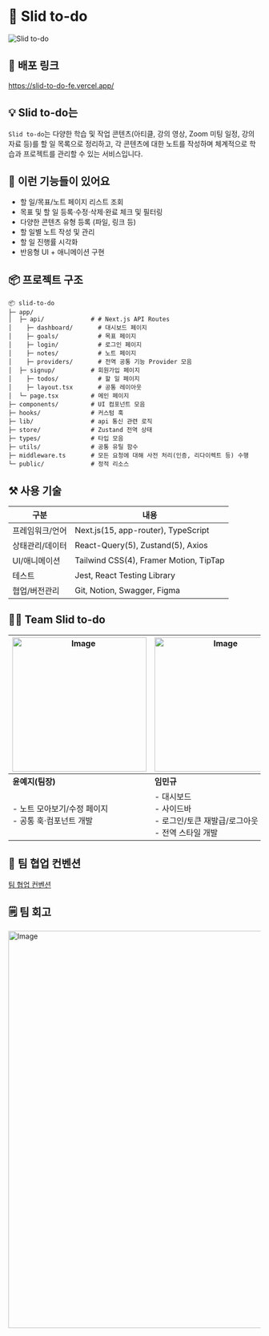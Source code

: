# 🎯 Slid to-do

![Slid to-do](https://private-user-images.githubusercontent.com/104883910/476993685-8dbfd81f-b61c-41be-acb2-7db92c9af8dd.png?jwt=eyJ0eXAiOiJKV1QiLCJhbGciOiJIUzI1NiJ9.eyJpc3MiOiJnaXRodWIuY29tIiwiYXVkIjoicmF3LmdpdGh1YnVzZXJjb250ZW50LmNvbSIsImtleSI6ImtleTUiLCJleHAiOjE3NTQ5OTI3ODUsIm5iZiI6MTc1NDk5MjQ4NSwicGF0aCI6Ii8xMDQ4ODM5MTAvNDc2OTkzNjg1LThkYmZkODFmLWI2MWMtNDFiZS1hY2IyLTdkYjkyYzlhZjhkZC5wbmc_WC1BbXotQWxnb3JpdGhtPUFXUzQtSE1BQy1TSEEyNTYmWC1BbXotQ3JlZGVudGlhbD1BS0lBVkNPRFlMU0E1M1BRSzRaQSUyRjIwMjUwODEyJTJGdXMtZWFzdC0xJTJGczMlMkZhd3M0X3JlcXVlc3QmWC1BbXotRGF0ZT0yMDI1MDgxMlQwOTU0NDVaJlgtQW16LUV4cGlyZXM9MzAwJlgtQW16LVNpZ25hdHVyZT1mZGVmMzBiZmYwM2ViZjkzNDlmNTk1OTAxYzUzYzk0MzNiZTU5YTJiNTQzZjBhZmQ1YTY0OWM2NGMzYTZlMjY0JlgtQW16LVNpZ25lZEhlYWRlcnM9aG9zdCJ9.51jVuBeF72xZLwf9e6e7kyrhiOiKq05WEsq0R5twYpA)

## 🔗 배포 링크

https://slid-to-do-fe.vercel.app/

## 💡 Slid to-do는

`Slid to-do`는 다양한 학습 및 작업 콘텐츠(아티클, 강의 영상, Zoom 미팅 일정, 강의 자료 등)를 할 일 목록으로 정리하고, 각 콘텐츠에 대한 노트를 작성하며 체계적으로 학습과 프로젝트를 관리할 수 있는 서비스입니다.

## 📝 이런 기능들이 있어요

- 할 일/목표/노트 페이지 리스트 조회
- 목표 및 할 일 등록·수정·삭제·완료 체크 및 필터링
- 다양한 콘텐츠 유형 등록 (파일, 링크 등)
- 할 일별 노트 작성 및 관리
- 할 일 진행률 시각화
- 반응형 UI + 애니메이션 구현

## 📦 프로젝트 구조

```
📦 slid-to-do
├─ app/
│  ├─ api/             # # Next.js API Routes
│	 ├─ dashboard/       # 대시보드 페이지
│	 ├─ goals/           # 목표 페이지
│	 ├─ login/           # 로그인 페이지
│	 ├─ notes/           # 노트 페이지
│	 ├─ providers/       # 전역 공통 기능 Provider 모음
│  ├─ signup/          # 회원가입 페이지
│	 ├─ todos/           # 할 일 페이지
│	 ├─ layout.tsx       # 공통 레이아웃
│  └─ page.tsx         # 메인 페이지
├─ components/         # UI 컴포넌트 모음
├─ hooks/              # 커스텀 훅
├─ lib/                # api 통신 관련 로직
├─ store/              # Zustand 전역 상태
├─ types/              # 타입 모음
├─ utils/              # 공통 유틸 함수
├─ middleware.ts       # 모든 요청에 대해 사전 처리(인증, 리다이렉트 등) 수행
└─ public/             # 정적 리소스
```

## ⚒️ 사용 기술

| 구분            | 내용                                   |
| --------------- | -------------------------------------- |
| 프레임워크/언어 | Next.js(15, app-router), TypeScript    |
| 상태관리/데이터 | React-Query(5), Zustand(5), Axios      |
| UI/애니메이션   | Tailwind CSS(4), Framer Motion, TipTap |
| 테스트          | Jest, React Testing Library            |
| 협업/버전관리   | Git, Notion, Swagger, Figma            |

## 🤝🏻 Team Slid to-do

| <img width="268" alt="Image" src="https://github.com/user-attachments/assets/e73b4f54-fd73-46ba-ac71-22bee63dfae1" /> | <img width="268" alt="Image" src="https://github.com/user-attachments/assets/293f6f22-4d36-420a-979a-be79dc86d6d6" /> | <img width="268" alt="Image" src="https://github.com/user-attachments/assets/53b9b249-a2cc-49bc-9979-a39492874504" /> | <img width="268" alt="Image" src="https://github.com/user-attachments/assets/fb2046a9-e8a9-420a-a011-181ff6f33fcd" /> | <img width="268" alt="Image" src="https://github.com/user-attachments/assets/b8da23a4-6a04-492d-9efd-53a524f945d7" /> |
| --------------------------------------------------------------------------------------------------------------------- | --------------------------------------------------------------------------------------------------------------------- | --------------------------------------------------------------------------------------------------------------------- | --------------------------------------------------------------------------------------------------------------------- | --------------------------------------------------------------------------------------------------------------------- |
| **윤예지(팀장)**                                                                                                      | **임민규**                                                                                                            | **노주영**                                                                                                            | **정유하**                                                                                                            | **박솔미**                                                                                                            |
| - 노트 모아보기/수정 페이지<br /> - 공통 훅·컴포넌트 개발                                                             | - 대시보드<br />- 사이드바<br />- 로그인/토큰 재발급/로그아웃<br />- 전역 스타일 개발                                 | - 할 일 페이지<br />- 할 일 생성모달<br />- 모달 커스텀 훅<br /> - 공통 컴포넌트 개발                                 | - 목표 페이지<br />- 노트 작성 페이지<br />- 무한스크롤 훅<br />- 공통 컴포넌트 개발                                  | - 로그인/회원가입 페이지<br />- 커스텀 훅<br />- 공통 컴포넌트 개발                                                   |

## 📐 팀 협업 컨벤션

[팀 협업 컨벤션](https://github.com/slid-to-do/slid-to-do-fe/blob/develop/CONVENTION.md)

## 🗒️ 팀 회고

<img width="793" alt="Image" src="https://github.com/user-attachments/assets/58820917-6d07-4d59-ba49-368188488245" />
